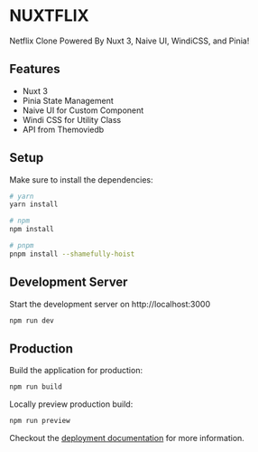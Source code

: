 # NUXTFLIX

Netflix Clone Powered By Nuxt 3, Naive UI, WindiCSS, and Pinia!

## Features
- Nuxt 3
- Pinia State Management
- Naive UI for Custom Component
- Windi CSS for Utility Class
- API from Themoviedb

## Setup

Make sure to install the dependencies:

```bash
# yarn
yarn install

# npm
npm install

# pnpm
pnpm install --shamefully-hoist
```

## Development Server

Start the development server on http://localhost:3000

```bash
npm run dev
```

## Production

Build the application for production:

```bash
npm run build
```

Locally preview production build:

```bash
npm run preview
```

Checkout the [deployment documentation](https://v3.nuxtjs.org/docs/deployment) for more information.
